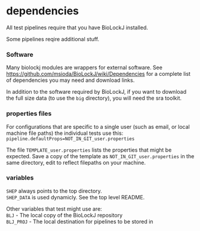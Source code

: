 # dependencies

All test pipelines require that you have BioLockJ installed.

Some pipelines reqire additional stuff.

### Software

Many biolockj modules are wrappers for external software.  See https://github.com/msioda/BioLockJ/wiki/Dependencies for a complete list of dependencies you may need and download links.

In addition to the software required by BioLockJ, if you want to download the full size data (to use the `big` directory), you will need the sra toolkit.

### properties files

For configurations that are specific to a single user (such as email, or local machine file paths) the individual tests use this:
`pipeline.defaultProps=NOT_IN_GIT_user.properties`

The file  `TEMPLATE_user.properties` lists the properties that might be expected.  Save a copy of the template as `NOT_IN_GIT_user.properties` in the same directory, edit to reflect filepaths on your machine.

### variables

`SHEP` always points to the top directory.                     
`SHEP_DATA` is used dynamicly. See the top level README.

Other variables that test might use are:<br>
`BLJ` - The local copy of the BioLockJ repository                     
`BLJ_PROJ` - The local destination for pipelines to be stored in

